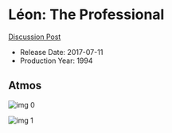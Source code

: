 # Léon: The Professional

[Discussion Post](https://www.avsforum.com/threads/bass-eq-for-filtered-movies.2995212/post-57765890)

* Release Date: 2017-07-11
* Production Year: 1994

## Atmos

![img 0](https://i.imgur.com/1RpzQUA.jpg)

![img 1](https://i.imgur.com/FaAIr0f.jpg)

